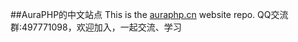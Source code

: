 ##AuraPHP的中文站点
This is the [auraphp.cn](http://auraphp.cn) website repo.
QQ交流群:497771098，欢迎加入，一起交流、学习
